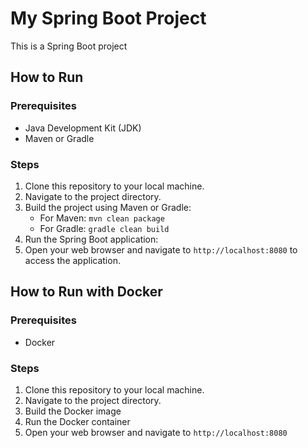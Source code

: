 # My Spring Boot Project

This is a Spring Boot project

## How to Run

### Prerequisites
- Java Development Kit (JDK)
- Maven or Gradle

### Steps
1. Clone this repository to your local machine.
2. Navigate to the project directory.
3. Build the project using Maven or Gradle:
   - For Maven: `mvn clean package`
   - For Gradle: `gradle clean build`
4. Run the Spring Boot application:
5. Open your web browser and navigate to `http://localhost:8080` to access the application.

## How to Run with Docker

### Prerequisites
- Docker

### Steps
1. Clone this repository to your local machine.
2. Navigate to the project directory.
3. Build the Docker image
4. Run the Docker container
5. Open your web browser and navigate to `http://localhost:8080`


